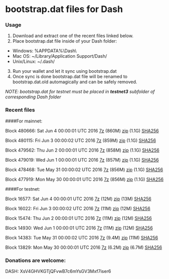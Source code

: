 # bootstrap.dat files for Dash

### Usage

1. Download and extract one of the recent files linked below.
2. Place bootstrap.dat file inside of your Dash folder:
 - Windows: %APPDATA%\Dash\
 - Mac OS: ~/Library/Application Support/Dash/
 - Unix/Linux: ~/.dash/
3. Run your wallet and let it sync using bootstrap.dat
4. Once sync is done bootstrap.dat file will be renamed to bootstrap.dat.old automagically and can be safely removed.

_NOTE: bootstrap.dat for testnet must be placed in **testnet3** subfolder of corresponding Dash folder_

### Recent files

####For mainnet:

Block 480666: Sat Jun  4 00:00:01 UTC 2016 [7z](https://transfer.sh/1xlVG/bootstrap.dat.20160604.7z) (860M) [zip](https://transfer.sh/CMNP3/bootstrap.dat.20160604.zip) (1.1G) [SHA256](https://transfer.sh/15DSj4/sha256.txt)

Block 480115: Fri Jun  3 00:00:02 UTC 2016 [7z](https://transfer.sh/odrc4/bootstrap.dat.20160603.7z) (859M) [zip](https://transfer.sh/uGyQ2/bootstrap.dat.20160603.zip) (1.1G) [SHA256](https://transfer.sh/xvKAA/sha256.txt)

Block 479562: Thu Jun  2 00:00:01 UTC 2016 [7z](https://transfer.sh/t1lRp/bootstrap.dat.20160602.7z) (858M) [zip](https://transfer.sh/Pbr6Z/bootstrap.dat.20160602.zip) (1.1G) [SHA256](https://transfer.sh/GfpIB/sha256.txt)

Block 479019: Wed Jun  1 00:00:01 UTC 2016 [7z](https://transfer.sh/Efifk/bootstrap.dat.20160601.7z) (857M) [zip](https://transfer.sh/TNtuB/bootstrap.dat.20160601.zip) (1.1G) [SHA256](https://transfer.sh/V4Qhd/sha256.txt)

Block 478468: Tue May 31 00:00:02 UTC 2016 [7z](https://transfer.sh/js0Gk/bootstrap.dat.20160531.7z) (856M) [zip](https://transfer.sh/AklaI/bootstrap.dat.20160531.zip) (1.1G) [SHA256](https://transfer.sh/POUFv/sha256.txt)

Block 477919: Mon May 30 00:00:01 UTC 2016 [7z](https://transfer.sh/a6ybm/bootstrap.dat.20160530.7z) (856M) [zip](https://transfer.sh/UEiyK/bootstrap.dat.20160530.zip) (1.1G) [SHA256](https://transfer.sh/ORwUJ/sha256.txt)

####For testnet:

Block 16577: Sat Jun  4 00:00:01 UTC 2016 [7z](https://transfer.sh/7oyIa/bootstrap.dat.20160604.7z) (12M) [zip](https://transfer.sh/KvMGs/bootstrap.dat.20160604.zip) (13M) [SHA256](https://transfer.sh/N47Jl/sha256.txt)

Block 16022: Fri Jun  3 00:00:02 UTC 2016 [7z](https://transfer.sh/2DTvT/bootstrap.dat.20160603.7z) (11M) [zip](https://transfer.sh/paXUb/bootstrap.dat.20160603.zip) (12M) [SHA256](https://transfer.sh/dNrEm/sha256.txt)

Block 15474: Thu Jun  2 00:00:01 UTC 2016 [7z](https://transfer.sh/FnRHd/bootstrap.dat.20160602.7z) (11M) [zip](https://transfer.sh/IrPAD/bootstrap.dat.20160602.zip) (12M) [SHA256](https://transfer.sh/qhcd5/sha256.txt)

Block 14930: Wed Jun  1 00:00:01 UTC 2016 [7z](https://transfer.sh/11NGhW/bootstrap.dat.20160601.7z) (11M) [zip](https://transfer.sh/FZWWC/bootstrap.dat.20160601.zip) (12M) [SHA256](https://transfer.sh/HM4Fo/sha256.txt)

Block 14383: Tue May 31 00:00:02 UTC 2016 [7z](https://transfer.sh/ew3VW/bootstrap.dat.20160531.7z) (9.4M) [zip](https://transfer.sh/bYrk1/bootstrap.dat.20160531.zip) (11M) [SHA256](https://transfer.sh/SepQm/sha256.txt)

Block 13829: Mon May 30 00:00:01 UTC 2016 [7z](https://transfer.sh/SD5Nk/bootstrap.dat.20160530.7z) (6.2M) [zip](https://transfer.sh/JDpHZ/bootstrap.dat.20160530.zip) (6.7M) [SHA256](https://transfer.sh/1GXhJ/sha256.txt)

### Donations are welcome:

DASH: XsV4GHVKGTjQFvwB7c6mYsGV3Mxf7iser6
